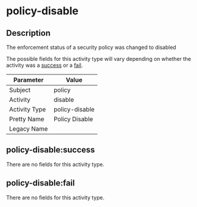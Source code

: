 policy-disable
==============

Description
-----------
The enforcement status of a security policy was changed to disabled

The possible fields for this activity type will vary depending on whether the activity was a [success](#policy-disablesuccess) or a [fail](#policy-disablefail).

| Parameter     | Value          |
| ------------- | -------------- |
| Subject       | policy         |
| Activity      | disable        |
| Activity Type | policy-disable |
| Pretty Name   | Policy Disable |
| Legacy Name   |                |

policy-disable:success
----------------------

There are no fields for this activity type.


policy-disable:fail
-------------------

There are no fields for this activity type.
